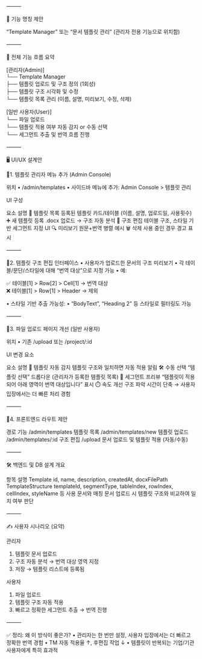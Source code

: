 
⸻

🧩 기능 명칭 제안

“Template Manager” 또는 “문서 템플릿 관리”
(관리자 전용 기능으로 위치함)

⸻

🧭 전체 기능 흐름 요약

[관리자(Admin)]  
└── Template Manager  
    ├── 템플릿 업로드 및 구조 정의 (1회성)  
    ├── 템플릿 구조 시각화 및 수정  
    └── 템플릿 목록 관리 (이름, 설명, 미리보기, 수정, 삭제)

[일반 사용자(User)]  
└── 파일 업로드  
    └── 템플릿 적용 여부 자동 감지 or 수동 선택  
        └── 세그먼트 추출 및 번역 흐름 진행


⸻

🖥️ UI/UX 설계안

📍1. 템플릿 관리자 메뉴 추가 (Admin Console)

위치
  •	/admin/templates
  •	사이드바 메뉴에 추가:
Admin Console > 템플릿 관리

UI 구성

요소	설명
📂 템플릿 목록	등록된 템플릿 카드/테이블 (이름, 설명, 업로드일, 사용횟수)
➕ 새 템플릿 등록	.docx 업로드 → 구조 자동 분석
🧩 구조 편집	테이블 구조, 스타일 기반 세그먼트 지정 UI
🔍 미리보기	원문+번역 병렬 예시
🗑 삭제	사용 중인 경우 경고 표시


⸻

📍2. 템플릿 구조 편집 인터페이스
  •	사용자가 업로드한 문서의 구조 미리보기
  •	각 테이블/문단/스타일에 대해 “번역 대상”으로 지정 가능
  •	예:

✅ 테이블[1] > Row[2] > Cell[1] → 번역 대상  
❌ 테이블[1] > Row[1] > Header → 제외


  •	스타일 기반 추출 가능성:
  •	“BodyText”, “Heading 2” 등 스타일로 필터링도 가능

⸻

📍3. 파일 업로드 페이지 개선 (일반 사용자)

위치
  •	기존 /upload 또는 /project/:id

UI 변경 요소

요소	설명
📘 템플릿 자동 감지	템플릿 구조와 일치하면 자동 적용 알림
🛠 수동 선택	“템플릿 선택” 드롭다운 (관리자가 등록한 템플릿 목록)
🧩 세그먼트 프리뷰	“탬플릿이 적용되어 아래 영역이 번역 대상입니다” 표시
⏱️ 속도 개선	구조 파악 시간이 단축 → 사용자 입장에서는 더 빠른 처리 경험


⸻

📍4. 프론트엔드 라우트 제안

경로	기능
/admin/templates	템플릿 목록
/admin/templates/new	템플릿 업로드
/admin/templates/:id	구조 편집
/upload	문서 업로드 및 템플릿 적용 (자동/수동)


⸻

🛠️ 백엔드 및 DB 설계 개요

항목	설명
Template	id, name, description, createdAt, docxFilePath
TemplateStructure	templateId, segmentType, tableIndex, rowIndex, cellIndex, styleName 등
사용 문서와 매칭	문서 업로드 시 템플릿 구조와 비교하여 일치 여부 판단


⸻

✍️ 사용자 시나리오 (요약)

관리자

  1.	템플릿 문서 업로드
  2.	구조 자동 분석 → 번역 대상 영역 지정
  3.	저장 → 템플릿 리스트에 등록됨

사용자

  1.	파일 업로드
  2.	템플릿 구조 자동 적용
  3.	빠르고 정확한 세그먼트 추출 → 번역 진행

⸻

✅ 정리: 왜 이 방식이 좋은가?
  •	관리자는 한 번만 설정, 사용자 입장에서는 더 빠르고 정확한 번역 경험
  •	TM 자동 적용율 ↑, 후편집 작업 ↓
  •	템플릿이 반복되는 기업/기관 사용자에게 특히 효과적

